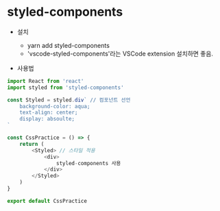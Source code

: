 # styled-components

- 설치
  - yarn add styled-components
  - 'vscode-styled-components'라는 VSCode extension 설치하면 좋음.
  
- 사용법

```javascript
import React from 'react'
import styled from 'styled-components'

const Styled = styled.div` // 컴포넌트 선언
    background-color: aqua;
    text-align: center;
    display: absoulte;
`

const CssPractice = () => {
    return (
        <Styled> // 스타일 적용
            <div>
                styled-components 사용
            </div>
        </Styled>
    )
}

export default CssPractice 

```

